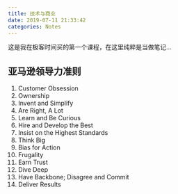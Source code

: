 ```yaml
---
title: 技术与商业
date: 2019-07-11 21:33:42
categories: Notes
---
```


这是我在极客时间买的第一个课程，在这里纯粹是当做笔记...


## 亚马逊领导力准则

1. Customer Obsession
2. Ownership
3. Invent and Simplify
4. Are Right, A Lot
5. Learn and Be Curious
6. Hire and Develop the Best
7. Insist on the Highest Standards
8. Think Big
9. Bias for Action
10. Frugality 
11. Earn Trust
12. Dive Deep 
13. Have Backbone; Disagree and Commit
14. Deliver Results